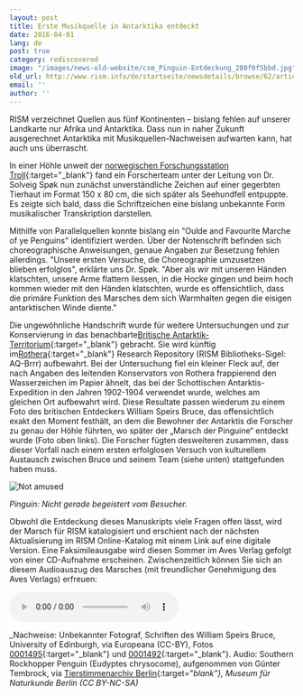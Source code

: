 ```yaml
---
layout: post
title: Erste Musikquelle in Antarktika entdeckt
date: 2016-04-01
lang: de
post: true
category: rediscovered
image: "/images/news-old-website/csm_Pinguin-Entdeckung_280f0f5bbd.jpg"
old_url: http://www.rism.info/de/startseite/newsdetails/browse/62/article/64/first-music-manuscript-discovered-in-antarctica.html
email: ''
author: ''
---
```



RISM verzeichnet Quellen aus fünf Kontinenten – bislang fehlen auf unserer Landkarte nur Afrika und Antarktika. Dass nun in naher Zukunft ausgerechnet Antarktika mit Musikquellen-Nachweisen aufwarten kann, hat auch uns überrascht.

In einer Höhle unweit der [norwegischen Forschungsstation Troll](http://www.npolar.no/en/about-us/stations-vessels/troll/index.html){:target="_blank"} fand ein Forscherteam unter der Leitung von Dr. Solveig Spøk nun zunächst unverständliche Zeichen auf einer gegerbten Tierhaut im Format 150 x 80 cm, die sich später als Seehundfell entpuppte. Es zeigte sich bald, dass die Schriftzeichen eine bislang unbekannte Form musikalischer Transkription darstellen.

Mithilfe von Parallelquellen konnte bislang ein "Oulde and Favourite Marche of ye Penguins" identifiziert werden. Über der Notenschrift befinden sich choreographische Anweisungen, genaue Angaben zur Besetzung fehlen allerdings. "Unsere ersten Versuche, die Choreographie umzusetzen blieben erfolglos", erklärte uns Dr. Spøk. "Aber als wir mit unseren Händen klatschten, unsere Arme flattern liessen, in die Hocke gingen und beim hoch kommen wieder mit den Händen klatschten, wurde es offensichtlich, dass die primäre Funktion des Marsches dem sich Warmhalten gegen die eisigen antarktischen Winde diente."

Die ungewöhnliche Handschrift wurde für weitere Untersuchungen und zur Konservierung in das benachbarte[Britische Antarktik-Territorium](https://www.gov.uk/government/world/organisations/british-antarctic-territory){:target="_blank"} gebracht. Sie wird künftig im[Rothera](https://www.bas.ac.uk/polar-operations/sites-and-facilities/facility/rothera/){:target="_blank"} Research Repository (RISM Bibliotheks-Sigel: AQ-Brrr) aufbewahrt. Bei der Untersuchung fiel ein kleiner Fleck auf, der nach Angaben des leitenden Konservators von Rothera frappierend den Wasserzeichen im Papier ähnelt, das bei der Schottischen Antarktis-Expedition in den Jahren 1902-1904 verwendet wurde, welches am gleichen Ort aufbewahrt wird. Diese Resultate passen wiederum zu einem Foto des britischen Entdeckers William Speirs Bruce, das offensichtlich exakt den Moment festhält, an dem die Bewohner der Antarktis die Forscher zu genau der Höhle führten, wo später der „Marsch der Pinguine“ entdeckt wurde (Foto oben links). Die Forscher fügten desweiteren zusammen, dass dieser Vorfall nach einem ersten erfolglosen Versuch von kulturellem Austausch zwischen Bruce und seinem Team (siehe unten) stattgefunden haben muss.



![Not amused](http://rism.info/resources-old-website/news/Pinguin-Entdeckung_2.JPG)

_Pinguin:_ _Nicht gerade begeistert vom Besucher._



Obwohl die Entdeckung dieses Manuskripts viele Fragen offen lässt, wird der Marsch für RISM katalogisiert und erschient nach der nächsten Aktualisierung im RISM Online-Katalog mit einem Link auf eine digitale Version. Eine Faksimileausgabe wird diesen Sommer im Aves Verlag gefolgt von einer CD-Aufnahme erscheinen. Zwischenzeitlich können Sie sich an diesem Audioauszug des Marsches (mit freundlicher Genehmigung des Aves Verlags) erfreuen:



<audio controls>
<source src="http://www.tierstimmenarchiv.de/recordings/0300_Felsenpinguin_Gruppe_short.mp3" type="audio/mpeg">
Your browser does not support the audio element.
</source></audio>

_Nachweise: Unbekannter Fotograf, Schriften des William Speirs Bruce, University of Edinburgh, via Europeana (CC-BY), Fotos [0001495](http://europeana.eu/portal/record/9200271/BibliographicResource_3000058904671.html){:target="_blank"} und [0001492](http://www.europeana.eu/portal/record/9200271/BibliographicResource_3000058904679.html){:target="_blank"}. Audio: Southern Rockhopper Penguin (Eudyptes chrysocome), aufgenommen von Günter Tembrock, via [Tierstimmenarchiv Berlin](http://www.tierstimmenarchiv.de/){:target="_blank"}, Museum für Naturkunde Berlin (CC BY-NC-SA)_

